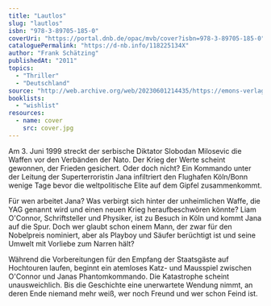 ```yaml
---
title: "Lautlos"
slug: "lautlos"
isbn: "978-3-89705-185-0"
coverUri: "https://portal.dnb.de/opac/mvb/cover?isbn=978-3-89705-185-0"
cataloguePermalink: "https://d-nb.info/118225134X"
author: "Frank Schätzing"
publishedAt: "2011"
topics:
  - "Thriller"
  - "Deutschland"
source: "http://web.archive.org/web/20230601214435/https://emons-verlag.de/p/lautlos-2961"
booklists:
  - "wishlist"
resources:
  - name: cover
    src: cover.jpg
---
```

Am 3. Juni 1999 streckt der serbische Diktator Slobodan Milosevic die Waffen 
vor den Verbänden der Nato. Der Krieg der Werte scheint gewonnen, der Frieden 
gesichert. Oder doch nicht? Ein Kommando unter der Leitung der 
Superterroristin Jana infiltriert den Flughafen Köln/Bonn wenige Tage bevor 
die weltpolitische Elite auf dem Gipfel zusammenkommt.

Für wen arbeitet Jana? Was verbirgt sich hinter der unheimlichen Waffe, die 
YAG genannt wird und einen neuen Krieg heraufbeschwören könnte? Liam O'Connor, 
Schriftsteller und Physiker, ist zu Besuch in Köln und kommt Jana auf die Spur. 
Doch wer glaubt schon einem Mann, der zwar für den Nobelpreis nominiert, aber 
als Playboy und Säufer berüchtigt ist und seine Umwelt mit Vorliebe zum Narren 
hält?

Während die Vorbereitungen für den Empfang der Staatsgäste auf Hochtouren 
laufen, beginnt ein atemloses Katz- und Mausspiel zwischen O'Connor und Janas 
Phantomkommando. Die Katastrophe scheint unausweichlich. Bis die Geschichte 
eine unerwartete Wendung nimmt, an deren Ende niemand mehr weiß, wer noch 
Freund und wer schon Feind ist.